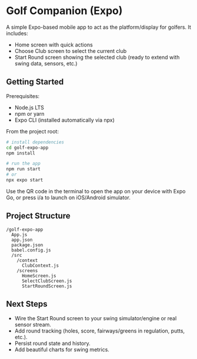 # Golf Companion (Expo)

A simple Expo-based mobile app to act as the platform/display for golfers. It includes:

- Home screen with quick actions
- Choose Club screen to select the current club
- Start Round screen showing the selected club (ready to extend with swing data, sensors, etc.)

## Getting Started

Prerequisites:
- Node.js LTS
- npm or yarn
- Expo CLI (installed automatically via npx)

From the project root:

```bash
# install dependencies
cd golf-expo-app
npm install

# run the app
npm run start
# or
npx expo start
```

Use the QR code in the terminal to open the app on your device with Expo Go, or press i/a to launch on iOS/Android simulator.

## Project Structure

```
/golf-expo-app
  App.js
  app.json
  package.json
  babel.config.js
  /src
    /context
      ClubContext.js
    /screens
      HomeScreen.js
      SelectClubScreen.js
      StartRoundScreen.js
```

## Next Steps

- Wire the Start Round screen to your swing simulator/engine or real sensor stream.
- Add round tracking (holes, score, fairways/greens in regulation, putts, etc.).
- Persist round state and history.
- Add beautiful charts for swing metrics.
